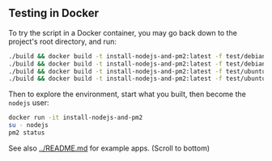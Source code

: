 ## Testing in Docker

To try the script in a Docker container, you may go back down to the project's root directory, and run:

```bash
./build && docker build -t install-nodejs-and-pm2:latest -f test/debian/7/Dockerfile .
./build && docker build -t install-nodejs-and-pm2:latest -f test/debian/9/Dockerfile .
./build && docker build -t install-nodejs-and-pm2:latest -f test/ubuntu/14.04/Dockerfile .
./build && docker build -t install-nodejs-and-pm2:latest -f test/ubuntu/18.04/Dockerfile .
```

Then to explore the environment, start what you built, then become the `nodejs` user:

```bash
docker run -it install-nodejs-and-pm2
su - nodejs
pm2 status
```

See also [../README.md](../README.md) for example apps. (Scroll to bottom)
